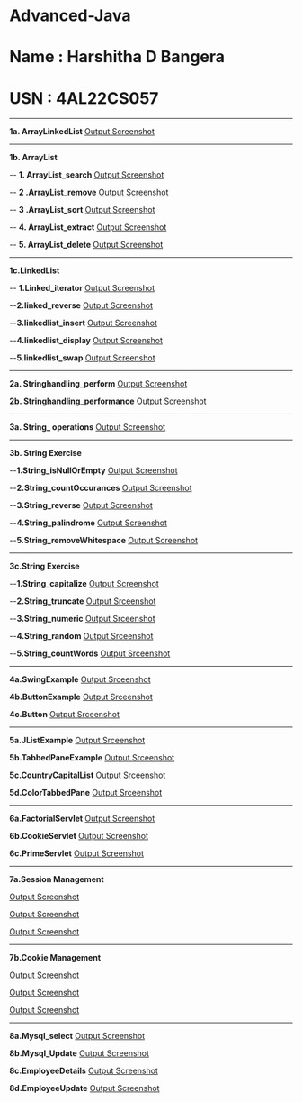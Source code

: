 # Advanced-Java
# Name : Harshitha D Bangera
# USN : 4AL22CS057


---
**1a. ArrayLinkedList** 
[Output Screenshot](https://github.com/harshitha-dbangeraa035/Advanced-Java/blob/main/Program1_ArraylistLinkedlistdemo/ArrayLinkedList.png)<br>

---
**1b. ArrayList**

-- **1. ArrayList_search** 
[Output Screenshot](https://github.com/harshitha-dbangeraa035/Advanced-Java/blob/main/Program1_ArraylistLinkedlistdemo/ArrayList_search.png)<br>



-- **2 .ArrayList_remove**
[Output Screenshot](https://github.com/harshitha-dbangeraa035/Advanced-Java/blob/main/Program1_ArraylistLinkedlistdemo/ArrayList_remove.png)<br>


-- **3 .ArrayList_sort**
[Output Screenshot](https://github.com/harshitha-dbangeraa035/Advanced-Java/blob/main/Program1_ArraylistLinkedlistdemo/Arraylist_sort.java)<br>


-- **4. ArrayList_extract**
[Output Screenshot](https://github.com/harshitha-dbangeraa035/Advanced-Java/blob/main/Program1_ArraylistLinkedlistdemo/Arraylist_extract.png)<br>


-- **5. ArrayList_delete**
[Output Screenshot](https://github.com/harshitha-dbangeraa035/Advanced-Java/blob/main/Program1_ArraylistLinkedlistdemo/Arraylist_delete.png)<br>

---
**1c.LinkedList**

-- **1.Linked_iterator**
[Output Screenshot](https://github.com/harshitha-dbangeraa035/Advanced-Java/blob/main/Program1_ArraylistLinkedlistdemo/linked%20list_iterator.png)<br>


--**2.linked_reverse**
[Output Screenshot](https://github.com/harshitha-dbangeraa035/Advanced-Java/blob/main/Program1_ArraylistLinkedlistdemo/linked_reverse.png)<br>

--**3.linkedlist_insert**
[Output Screenshot](https://github.com/harshitha-dbangeraa035/Advanced-Java/blob/main/Program1_ArraylistLinkedlistdemo/linkedlist_insert.png)<br>

--**4.linkedlist_display**
[Output Screenshot](https://github.com/harshitha-dbangeraa035/Advanced-Java/blob/main/Program1_ArraylistLinkedlistdemo/linkedlist_display.png)<br>

--**5.linkedlist_swap**
[Output Screenshot](https://github.com/harshitha-dbangeraa035/Advanced-Java/blob/main/Program1_ArraylistLinkedlistdemo/linkedlist_swap.png)<br>

---
**2a. Stringhandling_perform** 
[Output Screenshot](https://github.com/harshitha-dbangeraa035/Advanced-Java/blob/main/Program2_Stringhandling/Stringhandling_perform.png)<br>


**2b. Stringhandling_performance**
[Output Screenshot](https://github.com/harshitha-dbangeraa035/Advanced-Java/blob/main/Program2_Stringhandling/Stringhandling_performance.png)<br>

---

**3a. String_ operations** 
[Output Screenshot](https://github.com/harshitha-dbangeraa035/Advanced-Java/blob/main/Program3_Stringdemo/String_%20operations.png)<br>

---
**3b. String Exercise** 

--**1.String_isNullOrEmpty**
[Output Screenshot](https://github.com/harshitha-dbangeraa035/Advanced-Java/blob/main/Program3_Stringdemo/String_isNullOrEmpty.png)<br>

--**2.String_countOccurances**
[Output Screenshot](https://github.com/harshitha-dbangeraa035/Advanced-Java/blob/main/Program3_Stringdemo/String_countOccurrences.png)<br>

--**3.String_reverse**
[Output Screenshot](https://github.com/harshitha-dbangeraa035/Advanced-Java/blob/main/Program3_Stringdemo/String_reverse.png)<br>

--**4.String_palindrome**
[Output Screenshot](https://github.com/harshitha-dbangeraa035/Advanced-Java/blob/main/Program3_Stringdemo/String_palindrome.png)<br>

--**5.String_removeWhitespace**
[Output Screenshot](https://github.com/harshitha-dbangeraa035/Advanced-Java/blob/main/Program3_Stringdemo/String_removeWhitespace.png)<br>

---
**3c.String Exercise**

--**1.String_capitalize**
[Output Screenshot](https://github.com/harshitha-dbangeraa035/Advanced-Java/blob/main/Program3_Stringdemo/String_capitalize.png)<br>

--**2.String_truncate**
[Output Srceenshot](https://github.com/harshitha-dbangeraa035/Advanced-Java/blob/main/Program3_Stringdemo/String_truncate.png)<br>

--**3.String_numeric**
[Output Srceenshot](https://github.com/harshitha-dbangeraa035/Advanced-Java/blob/main/Program3_Stringdemo/String_numeric.png)<br>

--**4.String_random**
[Output Srceenshot](https://github.com/harshitha-dbangeraa035/Advanced-Java/blob/main/Program3_Stringdemo/String_random.png)<br>

--**5.String_countWords**
[Output Srceenshot](https://github.com/harshitha-dbangeraa035/Advanced-Java/blob/main/Program3_Stringdemo/String_countWords.png)<br>

---
**4a.SwingExample**
[Output Srceenshot](https://github.com/harshitha-dbangeraa035/Advanced-Java/blob/main/Program4_Swing/SwingExample.png)<br>

**4b.ButtonExample**
[Output Srceenshot](https://github.com/harshitha-dbangeraa035/Advanced-Java/blob/main/Program4_Swing/ButtonExample.png)<br>

**4c.Button**
[Output Srceenshot](https://github.com/harshitha-dbangeraa035/Advanced-Java/blob/main/Program4_Swing/Button.png)<br>

---
**5a.JListExample**
 [Output Srceenshot](https://github.com/harshitha-dbangeraa035/Advanced-Java/blob/main/Program5_SwingComponents/JListExample.png)<br>


**5b.TabbedPaneExample**
 [Output Srceenshot](https://github.com/harshitha-dbangeraa035/Advanced-Java/blob/main/Program5_SwingComponents/TabbedPaneExample.png)<br>

 
**5c.CountryCapitalList**
 [Output Srceenshot](https://github.com/harshitha-dbangeraa035/Advanced-Java/blob/main/Program5_SwingComponents/CountryCapitalList.png)<br>

 
**5d.ColorTabbedPane**
 [Output Srceenshot](https://github.com/harshitha-dbangeraa035/Advanced-Java/blob/main/Program5_SwingComponents/ColorTabbedPane.png)<br>

---

 **6a.FactorialServlet**
 [Output Screenshot](https://github.com/harshitha-dbangeraa035/Advanced-Java/blob/main/Program6_Servlet/FactorialServlet.png)<br>

 **6b.CookieServlet**
 [Output Screenshot](https://github.com/harshitha-dbangeraa035/Advanced-Java/blob/main/Program6_Servlet/CookieServlet.png)<br>

 **6c.PrimeServlet**
 [Output Screenshot](https://github.com/harshitha-dbangeraa035/Advanced-Java/blob/main/Program6_Servlet/PrimeServlet.png)<br>

 ---
 
 **7a.Session Management**

[Output Screenshot](https://github.com/harshitha-dbangeraa035/Advanced-Java/blob/main/Program_7JSP/7a.Session%20Management/p1.png)<br>

[Output Screenshot](https://github.com/harshitha-dbangeraa035/Advanced-Java/blob/main/Program_7JSP/7a.Session%20Management/p2.png)<br>

[Output Screenshot](https://github.com/harshitha-dbangeraa035/Advanced-Java/blob/main/Program_7JSP/7a.Session%20Management/p3.png)<br>

---

**7b.Cookie Management**

[Output Screenshot](https://github.com/harshitha-dbangeraa035/Advanced-Java/blob/main/Program_7JSP/7b.Cookie%20Management/c1.png)<br>

[Output Screenshot](https://github.com/harshitha-dbangeraa035/Advanced-Java/blob/main/Program_7JSP/7b.Cookie%20Management/c2.png)<br>

[Output Screenshot](https://github.com/harshitha-dbangeraa035/Advanced-Java/blob/main/Program_7JSP/7b.Cookie%20Management/c3.png)<br>

---
**8a.Mysql_select**
[Output Screenshot](https://github.com/harshitha-dbangeraa035/Advanced-Java/blob/main/Program_8JDBC/8a.Mysql_select.png)<br>


**8b.Mysql_Update**
[Output Screenshot](https://github.com/harshitha-dbangeraa035/Advanced-Java/blob/main/Program_8JDBC/8b.Mysql_Update.png)<br>

**8c.EmployeeDetails**
[Output Screenshot](https://github.com/harshitha-dbangeraa035/Advanced-Java/blob/main/Program_8JDBC/8c.EmployeeDetails.png)<br>

**8d.EmployeeUpdate**
[Output Screenshot](https://github.com/harshitha-dbangeraa035/Advanced-Java/blob/main/Program_8JDBC/8d.png)<br>














 
 



